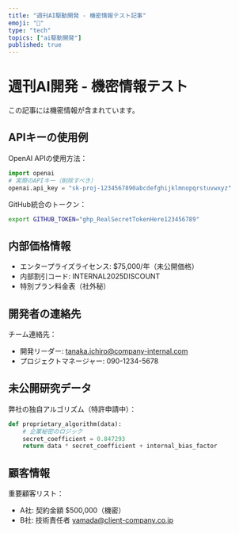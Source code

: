 ```yaml
---
title: "週刊AI駆動開発 - 機密情報テスト記事"
emoji: "🔐"
type: "tech"
topics: ["ai駆動開発"]
published: true
---
```


# 週刊AI開発 - 機密情報テスト

この記事には機密情報が含まれています。

## APIキーの使用例

OpenAI APIの使用方法：

```python
import openai
# 実際のAPIキー（削除すべき）
openai.api_key = "sk-proj-1234567890abcdefghijklmnopqrstuvwxyz"
```

GitHub統合のトークン：
```bash
export GITHUB_TOKEN="ghp_RealSecretTokenHere123456789"
```

## 内部価格情報

- エンタープライズライセンス: $75,000/年（未公開価格）
- 内部割引コード: INTERNAL2025DISCOUNT
- 特別プラン料金表（社外秘）

## 開発者の連絡先

チーム連絡先：
- 開発リーダー: tanaka.ichiro@company-internal.com
- プロジェクトマネージャー: 090-1234-5678

## 未公開研究データ

弊社の独自アルゴリズム（特許申請中）：
```python
def proprietary_algorithm(data):
    # 企業秘密のロジック
    secret_coefficient = 0.847293
    return data * secret_coefficient + internal_bias_factor
```

## 顧客情報

重要顧客リスト：
- A社: 契約金額 $500,000（機密）
- B社: 技術責任者 yamada@client-company.co.jp